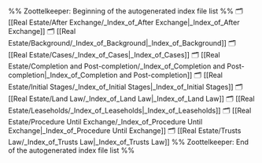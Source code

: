 %% Zoottelkeeper: Beginning of the autogenerated index file list  %%
🗂️ [[Real Estate/After Exchange/_Index_of_After Exchange|_Index_of_After Exchange]]
🗂️ [[Real Estate/Background/_Index_of_Background|_Index_of_Background]]
🗂️ [[Real Estate/Cases/_Index_of_Cases|_Index_of_Cases]]
🗂️ [[Real Estate/Completion and Post-completion/_Index_of_Completion and Post-completion|_Index_of_Completion and Post-completion]]
🗂️ [[Real Estate/Initial Stages/_Index_of_Initial Stages|_Index_of_Initial Stages]]
🗂️ [[Real Estate/Land Law/_Index_of_Land Law|_Index_of_Land Law]]
🗂️ [[Real Estate/Leaseholds/_Index_of_Leaseholds|_Index_of_Leaseholds]]
🗂️ [[Real Estate/Procedure Until Exchange/_Index_of_Procedure Until Exchange|_Index_of_Procedure Until Exchange]]
🗂️ [[Real Estate/Trusts Law/_Index_of_Trusts Law|_Index_of_Trusts Law]]
%% Zoottelkeeper: End of the autogenerated index file list  %%
